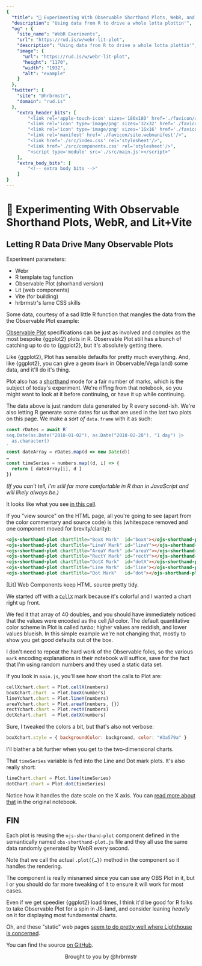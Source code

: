 ```yaml
---
{
  "title": "🧪 Experimenting With Observable Shorthand Plots, WebR, and Lit+Vite",
  "description": "Using data from R to drive a whole lotta plottin'",
  "og" : {
    "site_name": "WebR Exeriments",
    "url": "https://rud.is/w/webr-lit-plot",
    "description": "Using data from R to drive a whole lotta plottin'",
    "image": {
      "url": "https://rud.is/w/webr-lit-plot",
      "height": "1170",
      "width": "1932",
      "alt": "example"
    }
  },
  "twitter": {
    "site": "@hrbrmstr",
    "domain": "rud.is"
  },
	"extra_header_bits": [
		"<link rel='apple-touch-icon' sizes='180x180' href='./favicon/apple-touch-icon.png'/>",
		"<link rel='icon' type='image/png' sizes='32x32' href='./favicon/favicon-32x32.png'/>",
		"<link rel='icon' type='image/png' sizes='16x16' href='./favicon/favicon-16x16.png'/>",
		"<link rel='manifest' href='./favicon/site.webmanifest'/>",
		"<link href='./src/index.css' rel='stylesheet'/>",
		"<link href='./src/components.css' rel='stylesheet'/>",
		"<script type='module' src='./src/main.js'></script>"
	],
	"extra_body_bits": [
		"<!-- extra body bits -->"
	]
}
---
```

# 🧪 Experimenting With Observable Shorthand Plots, WebR, and Lit+Vite

<status-message id="webr-status" text="WebR Loading…"></status-message>

## Letting R Data Drive Many Observable Plots

Experiment parameters:

- Webr
- R template tag function
- Observable Plot (shorhand version)
- Lit (web components)
- Vite (for building)
- hrbrmstr's lame CSS skills

Some data, courtesy of a sad little R function that mangles the data from the the Observable Plot example:

<double-display id="r-doublres"></double-display>

<ojs-shorthand-plot chartTitle="CellX Mark" id="cellX"></ojs-shorthand-plot>

[Observable Plot](https://observablehq.com/collection/@observablehq/plot) specifications can be just as involved and complex as the most bespoke {ggplot2} plots in R. Observable Plot still has a bunch of catching up to do to {ggplot2}, but it's absolutely getting there.

Like {ggplot2}, Plot has sensible defaults for pretty much everything. And, like {ggplot2}, you can give a geom (`mark` in Observable/Vega land) some data, and it'll do it's thing.

Plot also has a [shorthand](https://observablehq.com/@observablehq/plot-shorthand) mode for a fair number of marks, which is the subject of today's experiment. We're riffing from that notebook, so you might want to look at it before continuing, or have it up while continuing.

The data above is just random data generated by R every second-ish. We're also letting R generate some dates for us that are used in the last two plots on this page. We make a _sort of_ `data.frame` with it as such:

```js
const rDates = await R`
seq.Date(as.Date("2018-01-02"), as.Date("2018-02-28"), "1 day") |> 
  as.character()
`
const dateArray = rDates.map(d => new Date(d))
…
const timeSeries = numbers.map((d, i) => {
  return [ dateArray[i], d ]
})
```

_(If you can't tell, I'm still far more comfortable in R than in JavaScript and will likely always be.)_

It looks like what you see [in this cell](https://observablehq.com/@observablehq/plot-shorthand?collection=@observablehq/plot#timeSeries).

If you "view source" on the HTML page, all you're going to see (apart from the color commentary and source code) is this (whitespace removed and one component moved for brevity/clarity):

```html
<ojs-shorthand-plot chartTitle="BoxX Mark"  id="boxX"></ojs-shorthand-plot>
<ojs-shorthand-plot chartTitle="LineY Mark" id="lineY"></ojs-shorthand-plot>
<ojs-shorthand-plot chartTitle="AreaY Mark" id="areaY"></ojs-shorthand-plot>
<ojs-shorthand-plot chartTitle="RectY Mark" id="rectY"></ojs-shorthand-plot>
<ojs-shorthand-plot chartTitle="DotX Mark"  id="dotX"></ojs-shorthand-plot>
<ojs-shorthand-plot chartTitle="Line Mark"  id="line"></ojs-shorthand-plot>
<ojs-shorthand-plot chartTitle="Dot Mark"   id="dot"></ojs-shorthand-plot>
```

[Lit] Web Components keep HTML source pretty tidy.

We started off with a [`CellX`](https://observablehq.com/@observablehq/plot-cell) mark because it's colorful and I wanted a chart right up front.

We fed it that array of 40 doubles, and you should have immediately noticed that the values were encoded as the cell *fill* color. The default quantitative color scheme in Plot is called *turbo*; higher values are reddish, and lower values blueish. In this simple example we're not changing that, mostly to show you get good defaults out of the box.

I don't need to repeat the hard work of the Observable folks, so the various `mark` encoding explanations in their notebook will suffice, save for the fact that I'm using random numbers and they used a static data set.

If you look in `main.js`, you'll see how short the calls to Plot are:

```js
cellXchart.chart = Plot.cellX(numbers)
boxXchart.chart  = Plot.boxX(numbers)
lineYchart.chart = Plot.lineY(numbers)
areaYchart.chart = Plot.areaY(numbers, {})
rectYchart.chart = Plot.rectY(numbers)
dotXchart.chart  = Plot.dotX(numbers)
```

Sure, I tweaked the colors a bit, but that's also not verbose:

```js
boxXchart.style = { backgroundColor: background, color: "#3a579a" }
```

I'll blather a bit further when you get to the two-dimensional charts.

<ojs-shorthand-plot chartTitle="BoxX Mark"  id="boxX"></ojs-shorthand-plot>

<ojs-shorthand-plot chartTitle="LineY Mark" id="lineY"></ojs-shorthand-plot>

<ojs-shorthand-plot chartTitle="AreaY Mark" id="areaY"></ojs-shorthand-plot>

<ojs-shorthand-plot chartTitle="RectY Mark" id="rectY"></ojs-shorthand-plot>

<ojs-shorthand-plot chartTitle="DotX Mark"  id="dotX"></ojs-shorthand-plot>

That `timeSeries` variable is fed into the Line and Dot mark plots. It's also really short:

```js
lineChart.chart = Plot.line(timeSeries)
dotChart.chart = Plot.dot(timeSeries)
```

<ojs-shorthand-plot chartTitle="Line Mark"  id="line"></ojs-shorthand-plot>

<ojs-shorthand-plot chartTitle="Dot Mark"   id="dot"></ojs-shorthand-plot>

Notice how it handles the date scale on the X axis. You can [read more about that](https://observablehq.com/@observablehq/plot-shorthand#cell-478) in the original notebook.

## FIN

Each plot is reusing the `ojs-shorthand-plot` component defined in the semantically named `obs-shorthand-plot.js` file and they all use the same data randomly generated by WebR every second.

Note that we call the actual `.plot({…})` method in the component so it handles the rendering.

The component is really misnamed since you can use any OBS Plot in it, but I or you should do far more tweaking of it to ensure it will work for most cases.

Even if we get speedier {ggplot2} load times, I think it'd be good for R folks to take Observable Plot for a spin in JS-land, and consider leaning _heavily_ on it for displaying most fundamental charts.

Oh, and these "static" web pages [seem to do pretty well where Lighthouse is concerned](https://pagespeed.web.dev/analysis/https-rud-is-w-webr-lit-plot/4zg2reow30?form_factor=desktop).

You can find the source [on GitHub](https://github.com/hrbrmstr/webr-lit-plot).

<p style="text-align: center">Brought to you by @hrbrmstr</p>
